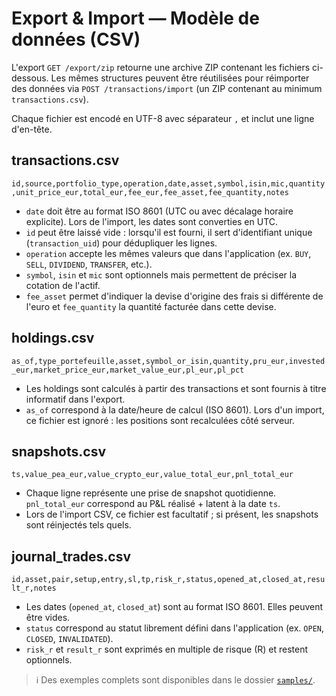 # Export & Import — Modèle de données (CSV)

L'export `GET /export/zip` retourne une archive ZIP contenant les fichiers ci-dessous. Les mêmes structures peuvent être réutilisées pour réimporter des données via `POST /transactions/import` (un ZIP contenant au minimum `transactions.csv`).

Chaque fichier est encodé en UTF-8 avec séparateur `,` et inclut une ligne d'en-tête.

## transactions.csv

`id,source,portfolio_type,operation,date,asset,symbol,isin,mic,quantity,unit_price_eur,total_eur,fee_eur,fee_asset,fee_quantity,notes`

- `date` doit être au format ISO 8601 (UTC ou avec décalage horaire explicite). Lors de l'import, les dates sont converties en UTC.
- `id` peut être laissé vide : lorsqu'il est fourni, il sert d'identifiant unique (`transaction_uid`) pour dédupliquer les lignes.
- `operation` accepte les mêmes valeurs que dans l'application (ex. `BUY`, `SELL`, `DIVIDEND`, `TRANSFER`, etc.).
- `symbol`, `isin` et `mic` sont optionnels mais permettent de préciser la cotation de l'actif.
- `fee_asset` permet d'indiquer la devise d'origine des frais si différente de l'euro et `fee_quantity` la quantité facturée dans cette devise.

## holdings.csv

`as_of,type_portefeuille,asset,symbol_or_isin,quantity,pru_eur,invested_eur,market_price_eur,market_value_eur,pl_eur,pl_pct`

- Les holdings sont calculés à partir des transactions et sont fournis à titre informatif dans l'export.
- `as_of` correspond à la date/heure de calcul (ISO 8601). Lors d'un import, ce fichier est ignoré : les positions sont recalculées côté serveur.

## snapshots.csv

`ts,value_pea_eur,value_crypto_eur,value_total_eur,pnl_total_eur`

- Chaque ligne représente une prise de snapshot quotidienne. `pnl_total_eur` correspond au P&L réalisé + latent à la date `ts`.
- Lors de l'import CSV, ce fichier est facultatif ; si présent, les snapshots sont réinjectés tels quels.

## journal_trades.csv

`id,asset,pair,setup,entry,sl,tp,risk_r,status,opened_at,closed_at,result_r,notes`

- Les dates (`opened_at`, `closed_at`) sont au format ISO 8601. Elles peuvent être vides.
- `status` correspond au statut librement défini dans l'application (ex. `OPEN`, `CLOSED`, `INVALIDATED`).
- `risk_r` et `result_r` sont exprimés en multiple de risque (R) et restent optionnels.

> ℹ️ Des exemples complets sont disponibles dans le dossier [`samples/`](../samples/).

